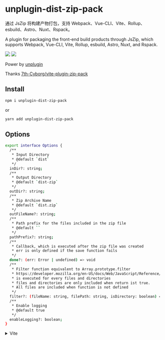 # unplugin-dist-zip-pack

通过 JsZip 将构建产物打包，支持 Webpack、Vue-CLI、Vite、Rollup、esbuild、Astro、Nuxt、Rspack。

A plugin for packaging the front-end build products through JsZip, which supports Webpack, Vue-CLI, Vite, Rollup, esbuild, Astro, Nuxt, and Rspack.

<p>
<a href="https://www.npmjs.com/package/unplugin-dist-zip-pack" target="_blank"><img src="https://img.shields.io/npm/v/unplugin-dist-zip-pack" /></a>
<a href="https://www.npmjs.com/package/unplugin-dist-zip-pack" target="_blank"><img src="https://img.shields.io/npm/dm/unplugin-dist-zip-pack" /></a>

</p>

Power by [unplugin](https://github.com/unjs/unplugin)

Thanks [7th-Cyborg/vite-plugin-zip-pack](https://github.com/7th-Cyborg/vite-plugin-zip-pack)

## Install

```bash
npm i unplugin-dist-zip-pack
```

or

```bash
yarn add unplugin-dist-zip-pack
```

## Options

```bash
export interface Options {
  /**
   * Input Directory
   * @default `dist`
   */
  inDir?: string;
  /**
   * Output Directory
   * @default `dist-zip`
   */
  outDir?: string;
  /**
   * Zip Archive Name
   * @default `dist.zip`
   */
  outFileName?: string;
  /**
   * Path prefix for the files included in the zip file
   * @default ``
   */
  pathPrefix?: string;
  /**
   * Callback, which is executed after the zip file was created
   * err is only defined if the save function fails
   */
  done?: (err: Error | undefined) => void
  /**
   * Filter function equivalent to Array.prototype.filter
   * https://developer.mozilla.org/en-US/docs/Web/JavaScript/Reference/Global_Objects/Array/filter
   * is executed for every files and directories
   * files and directories are only included when return ist true.
   * All files are included when function is not defined
   */
  filter?: (fileName: string, filePath: string, isDirectory: boolean) => Boolean
  /**
   * Enable logging
   * @default true
   */
  enableLogging?: boolean;
}
```

<details>
<summary>Vite</summary><br>

```ts
// vite.config.ts
import zipPack from "unplugin-dist-zip-pack/vite";

export default defineConfig({
  plugins: [
    zipPack({
      /* options */
    }),
  ],
});
```

`<br></details>`

<details>
<summary>Rollup</summary><br>

```ts
// rollup.config.js
import zipPack from "unplugin-dist-zip-pack/rollup";

export default {
  plugins: [
    zipPack({
      /* options */
    }),
  ],
};
```

`<br></details>`

<details>
<summary>Webpack</summary><br>

```ts
// webpack.config.js
module.exports = {
  /* ... */
  plugins: [
    require("unplugin-dist-zip-pack/webpack")({
      /* options */
    }),
  ],
};
```

`<br></details>`

<details>
<summary>Vue CLI</summary><br>

```ts
// vue.config.js
module.exports = {
  configureWebpack: {
    plugins: [
      require("unplugin-dist-zip-pack/webpack")({
        /* options */
      }),
    ],
  },
};
```

`<br></details>`

<details>
<summary>esbuild</summary><br>

```ts
// esbuild.config.js
import { build } from "esbuild";
import zipPack from "unplugin-dist-zip-pack/esbuild";

build({
  plugins: [zipPack()],
});
```

`<br></details>`

<details>
<summary>Nuxt</summary><br>

```ts
// nuxt.config.js
export default defineNuxtConfig({
  modules: [
    [
      "unplugin-dist-zip-pack/nuxt",
      {
        /* options */
      },
    ],
  ],
});
```

> This module works for both Nuxt 2 and [Nuxt Vite](https://github.com/nuxt/vite)

`<br></details>`
